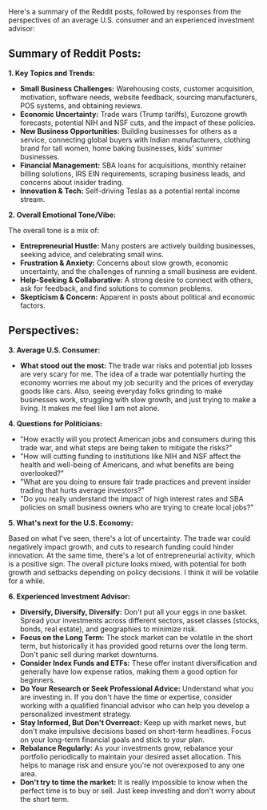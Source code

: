 Here's a summary of the Reddit posts, followed by responses from the perspectives of an average U.S. consumer and an experienced investment advisor:

## Summary of Reddit Posts:

**1. Key Topics and Trends:**

*   **Small Business Challenges:** Warehousing costs, customer acquisition, motivation, software needs, website feedback, sourcing manufacturers, POS systems, and obtaining reviews.
*   **Economic Uncertainty:** Trade wars (Trump tariffs), Eurozone growth forecasts, potential NIH and NSF cuts, and the impact of these policies.
*   **New Business Opportunities:** Building businesses for others as a service, connecting global buyers with Indian manufacturers, clothing brand for tall women, home baking businesses, kids' summer businesses.
*   **Financial Management:** SBA loans for acquisitions, monthly retainer billing solutions, IRS EIN requirements, scraping business leads, and concerns about insider trading.
*   **Innovation & Tech:** Self-driving Teslas as a potential rental income stream.

**2. Overall Emotional Tone/Vibe:**

The overall tone is a mix of:

*   **Entrepreneurial Hustle:** Many posters are actively building businesses, seeking advice, and celebrating small wins.
*   **Frustration & Anxiety:** Concerns about slow growth, economic uncertainty, and the challenges of running a small business are evident.
*   **Help-Seeking & Collaborative:** A strong desire to connect with others, ask for feedback, and find solutions to common problems.
*   **Skepticism & Concern:** Apparent in posts about political and economic factors.

## Perspectives:

**3. Average U.S. Consumer:**

*   **What stood out the most:** The trade war risks and potential job losses are very scary for me. The idea of a trade war potentially hurting the economy worries me about my job security and the prices of everyday goods like cars. Also, seeing everyday folks grinding to make businesses work, struggling with slow growth, and just trying to make a living. It makes me feel like I am not alone.

**4. Questions for Politicians:**

*   "How exactly will you protect American jobs and consumers during this trade war, and what steps are being taken to mitigate the risks?"
*   "How will cutting funding to institutions like NIH and NSF affect the health and well-being of Americans, and what benefits are being overlooked?"
*   "What are you doing to ensure fair trade practices and prevent insider trading that hurts average investors?"
*   "Do you really understand the impact of high interest rates and SBA policies on small business owners who are trying to create local jobs?"

**5. What's next for the U.S. Economy:**

Based on what I've seen, there's a lot of uncertainty. The trade war could negatively impact growth, and cuts to research funding could hinder innovation. At the same time, there's a lot of entrepreneurial activity, which is a positive sign. The overall picture looks mixed, with potential for both growth and setbacks depending on policy decisions. I think it will be volatile for a while.

**6. Experienced Investment Advisor:**

*   **Diversify, Diversify, Diversify:** Don't put all your eggs in one basket. Spread your investments across different sectors, asset classes (stocks, bonds, real estate), and geographies to minimize risk.
*   **Focus on the Long Term:** The stock market can be volatile in the short term, but historically it has provided good returns over the long term. Don't panic sell during market downturns.
*   **Consider Index Funds and ETFs:** These offer instant diversification and generally have low expense ratios, making them a good option for beginners.
*   **Do Your Research or Seek Professional Advice:** Understand what you are investing in. If you don't have the time or expertise, consider working with a qualified financial advisor who can help you develop a personalized investment strategy.
*   **Stay Informed, But Don't Overreact:** Keep up with market news, but don't make impulsive decisions based on short-term headlines. Focus on your long-term financial goals and stick to your plan.
*   **Rebalance Regularly:** As your investments grow, rebalance your portfolio periodically to maintain your desired asset allocation. This helps to manage risk and ensure you're not overexposed to any one area.
*   **Don't try to time the market:** It is really impossible to know when the perfect time is to buy or sell. Just keep investing and don't worry about the short term.
